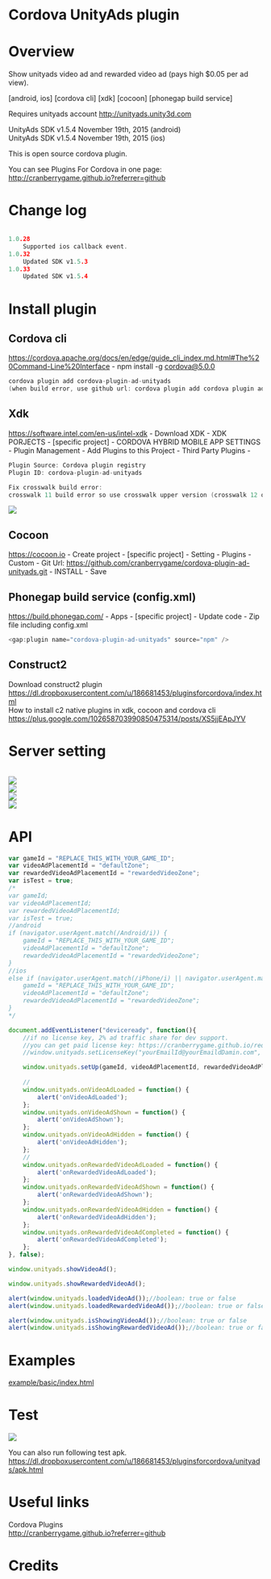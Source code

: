 Cordova UnityAds plugin
====================
# Overview #
Show unityads video ad and rewarded video ad (pays high $0.05 per ad view).

[android, ios] [cordova cli] [xdk] [cocoon] [phonegap build service]

Requires unityads account http://unityads.unity3d.com

UnityAds SDK v1.5.4 November 19th, 2015 (android)<br>
UnityAds SDK v1.5.4 November 19th, 2015 (ios)

This is open source cordova plugin.

You can see Plugins For Cordova in one page: http://cranberrygame.github.io?referrer=github

# Change log #
```c

1.0.28
	Supported ios callback event.
1.0.32
    Updated SDK v1.5.3
1.0.33
    Updated SDK v1.5.4
```
# Install plugin #

## Cordova cli ##
https://cordova.apache.org/docs/en/edge/guide_cli_index.md.html#The%20Command-Line%20Interface - npm install -g cordova@5.0.0
```c
cordova plugin add cordova-plugin-ad-unityads
(when build error, use github url: cordova plugin add cordova plugin add https://github.com/cranberrygame/cordova-plugin-ad-unityads)
```

## Xdk ##
https://software.intel.com/en-us/intel-xdk - Download XDK - XDK PORJECTS - [specific project] - CORDOVA HYBRID MOBILE APP SETTINGS - Plugin Management - Add Plugins to this Project - Third Party Plugins -
```c
Plugin Source: Cordova plugin registry
Plugin ID: cordova-plugin-ad-unityads
```

```c
Fix crosswalk build error:
crosswalk 11 build error so use crosswalk upper version (crosswalk 12 or 14)
```
<img src="https://raw.githubusercontent.com/cranberrygame/cordova-plugin-ad-unityads/master/doc/fix_crosswalk_build_error.png"><br>

## Cocoon ##
https://cocoon.io - Create project - [specific project] - Setting - Plugins - Custom - Git Url: https://github.com/cranberrygame/cordova-plugin-ad-unityads.git - INSTALL - Save<br>

## Phonegap build service (config.xml) ##
https://build.phonegap.com/ - Apps - [specific project] - Update code - Zip file including config.xml
```c
<gap:plugin name="cordova-plugin-ad-unityads" source="npm" />
```

## Construct2 ##
Download construct2 plugin<br>
https://dl.dropboxusercontent.com/u/186681453/pluginsforcordova/index.html<br>
How to install c2 native plugins in xdk, cocoon and cordova cli<br>
https://plus.google.com/102658703990850475314/posts/XS5jjEApJYV

# Server setting #
```c
```

<img src="https://raw.githubusercontent.com/cranberrygame/cordova-plugin-ad-unityads/master/doc/gameId1.png"><br>
<img src="https://raw.githubusercontent.com/cranberrygame/cordova-plugin-ad-unityads/master/doc/gameId2.png"><br>
<img src="https://raw.githubusercontent.com/cranberrygame/cordova-plugin-ad-unityads/master/doc/gameId3.png"><br>
<img src="https://raw.githubusercontent.com/cranberrygame/cordova-plugin-ad-unityads/master/doc/gameId4.png">

# API #
```javascript
var gameId = "REPLACE_THIS_WITH_YOUR_GAME_ID";
var videoAdPlacementId = "defaultZone";
var rewardedVideoAdPlacementId = "rewardedVideoZone";
var isTest = true;
/*
var gameId;
var videoAdPlacementId;
var rewardedVideoAdPlacementId;
var isTest = true;
//android
if (navigator.userAgent.match(/Android/i)) {
	gameId = "REPLACE_THIS_WITH_YOUR_GAME_ID";
	videoAdPlacementId = "defaultZone";
	rewardedVideoAdPlacementId = "rewardedVideoZone";
}
//ios
else if (navigator.userAgent.match(/iPhone/i) || navigator.userAgent.match(/iPad/i)) {
	gameId = "REPLACE_THIS_WITH_YOUR_GAME_ID";
	videoAdPlacementId = "defaultZone";
	rewardedVideoAdPlacementId = "rewardedVideoZone";
}
*/

document.addEventListener("deviceready", function(){
	//if no license key, 2% ad traffic share for dev support.
	//you can get paid license key: https://cranberrygame.github.io/request_cordova_ad_plugin_paid_license_key
	//window.unityads.setLicenseKey("yourEmailId@yourEmaildDamin.com", "yourLicenseKey");

	window.unityads.setUp(gameId, videoAdPlacementId, rewardedVideoAdPlacementId, isTest);
	
	//
	window.unityads.onVideoAdLoaded = function() {
		alert('onVideoAdLoaded');
	};	
	window.unityads.onVideoAdShown = function() {
		alert('onVideoAdShown');
	};
	window.unityads.onVideoAdHidden = function() {
		alert('onVideoAdHidden');
	};
	//
	window.unityads.onRewardedVideoAdLoaded = function() {
		alert('onRewardedVideoAdLoaded');
	};	
	window.unityads.onRewardedVideoAdShown = function() {
		alert('onRewardedVideoAdShown');
	};
	window.unityads.onRewardedVideoAdHidden = function() {
		alert('onRewardedVideoAdHidden');
	};	
	window.unityads.onRewardedVideoAdCompleted = function() {
		alert('onRewardedVideoAdCompleted');
	};
}, false);

window.unityads.showVideoAd();

window.unityads.showRewardedVideoAd();

alert(window.unityads.loadedVideoAd());//boolean: true or false
alert(window.unityads.loadedRewardedVideoAd());//boolean: true or false

alert(window.unityads.isShowingVideoAd());//boolean: true or false
alert(window.unityads.isShowingRewardedVideoAd());//boolean: true or false
```
# Examples #
<a href="https://github.com/cranberrygame/cordova-plugin-ad-unityads/blob/master/example/basic/index.html">example/basic/index.html</a><br>

# Test #

[![](http://img.youtube.com/vi/L_TgOf-XwDY/0.jpg)](https://www.youtube.com/watch?v=L_TgOf-XwDY&feature=youtu.be "Youtube")

You can also run following test apk.
https://dl.dropboxusercontent.com/u/186681453/pluginsforcordova/unityads/apk.html

# Useful links #

Cordova Plugins<br>
http://cranberrygame.github.io?referrer=github

# Credits #
